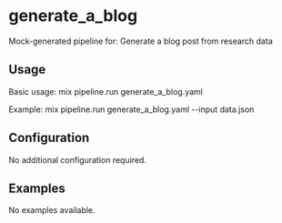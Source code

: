 # generate_a_blog

Mock-generated pipeline for: Generate a blog post from research data

## Usage

Basic usage: mix pipeline.run generate_a_blog.yaml

Example: mix pipeline.run generate_a_blog.yaml --input data.json


## Configuration

No additional configuration required.

## Examples

No examples available.
